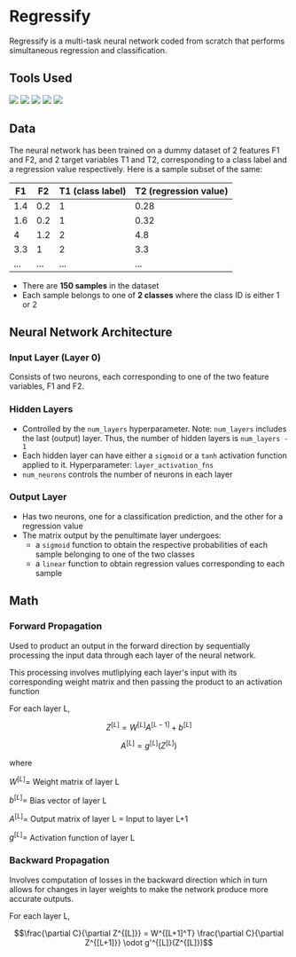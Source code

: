 # Regressify
Regressify is a multi-task neural network coded from scratch that performs simultaneous regression and classification. 

## Tools Used
<img src='https://img.shields.io/badge/python-3670A0?style=for-the-badge&logo=python&logoColor=ffdd54'> <img src='https://img.shields.io/badge/Numpy-777BB4?style=for-the-badge&logo=numpy&logoColor=white'> <img src='https://img.shields.io/badge/Pandas-2C2D72?style=for-the-badge&logo=pandas&logoColor=white'> <img src='https://img.shields.io/badge/Matplotlib-%23ffffff.svg?style=for-the-badge&logo=Matplotlib&logoColor=black'> <img src='https://img.shields.io/badge/Colab-F9AB00?style=for-the-badge&logo=googlecolab&color=525252'> 

## Data
The neural network has been trained on a dummy dataset of 2 features F1 and F2, and 2 target variables T1 and T2, corresponding to a class label and a regression value respectively. Here is a sample subset of the same:

| F1 | F2 | T1 (class label) | T2 (regression value) |
|---|---|---|---|
| 1.4 | 0.2 | 1 | 0.28 |
| 1.6 | 0.2 | 1 | 0.32 | 
| 4 | 1.2 | 2 | 4.8 | 
| 3.3 | 1 | 2 | 3.3 |
| ... | ... | ... | ... |

- There are **150 samples** in the dataset
- Each sample belongs to one of **2 classes** where the class ID is either 1 or 2

## Neural Network Architecture
### Input Layer (Layer 0)
Consists of two neurons, each corresponding to one of the two feature variables, F1 and F2. 
### Hidden Layers
- Controlled by the `num_layers` hyperparameter. Note: `num_layers` includes the last (output) layer. Thus, the number of hidden layers is `num_layers - 1`
- Each hidden layer can have either a `sigmoid` or a `tanh` activation function applied to it. Hyperparameter: `layer_activation_fns`
- `num_neurons` controls the number of neurons in each layer
### Output Layer
- Has two neurons, one for a classification prediction, and the other for a regression value
- The matrix output by the penultimate layer undergoes:
  + a `sigmoid` function to obtain the respective probabilities of each sample belonging to one of the two classes
  + a `linear` function to obtain regression values corresponding to each sample

## Math
### Forward Propagation
Used to product an output in the forward direction by sequentially processing the input data through each layer of the neural network. 

This processing involves mutliplying each layer's input with its corresponding weight matrix and then passing the product to an activation function

For each layer L, 

$$Z^{[L]} = W^{[L]}A^{[L-1]} + b^{[L]}$$

$$A^{[L]} = g^{[L]}(Z^{[L]})$$

where 

$W^{[L]} =$ Weight matrix of layer L

$b^{[L]} =$ Bias vector of layer L

$A^{[L]} =$ Output matrix of layer L $=$ Input to layer L+1

$g^{[L]} =$ Activation function of layer L

### Backward Propagation
Involves computation of losses in the backward direction which in turn allows for changes in layer weights to make the network produce more accurate outputs.

For each layer L,

$$\frac{\partial C}{\partial Z^{[L]}} = W^{[L+1]^T} \frac{\partial C}{\partial Z^{[L+1]}} \odot g'^{[L]}(Z^{[L]})$$
